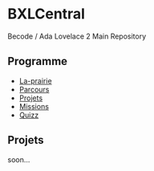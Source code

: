 # BXLCentral
Becode / Ada Lovelace 2 Main Repository

## Programme

- [La-prairie](/La-prairie/)
- [Parcours](/Parcours)
- [Projets](/Projects)
- [Missions](/Missions)
- [Quizz](/Quizz)

## Projets
soon...